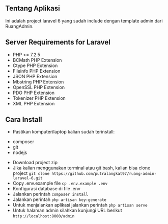 ## Tentang Aplikasi
Ini adalah project laravel 6 yang sudah include dengan template admin dari RuangAdmin.

## Server Requirements for Laravel
- PHP >= 7.2.5
- BCMath PHP Extension
- Ctype PHP Extension
- Fileinfo PHP Extension
- JSON PHP Extension
- Mbstring PHP Extension
- OpenSSL PHP Extension
- PDO PHP Extension
- Tokenizer PHP Extension
- XML PHP Extension

## Cara Install
- Pastikan komputer/laptop kalian sudah terinstall:
* composer
* git
* nodejs
- Download project zip
- Jika kalian menggunakan terminal atau git bash, kalian bisa clone project ```git clone https://github.com/putralangkat97/ruang-admin-laravel-6.git```
- Copy .env.example file ```cp .env.example .env```
- Konfigurasi database di file .env
- Jalankan perintah ```composer install```
- Jalankan perintah ```php artisan key:generate```
- Untuk menjalankan aplikasi jalankan perintah ```php artisan serve```
- Untuk halaman admin silahkan kunjungi URL berikut ```http://localhost:8000/admin```